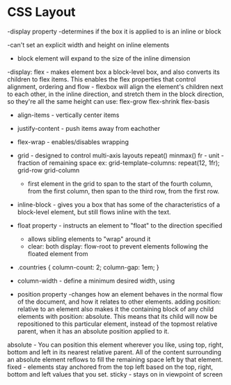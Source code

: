 # CSS Layout

  -display property
    -determines if the box it is applied to is an inline or block
  
  -can't set an explicit width and height on inline elements

  - block element will expand to the size of the inline dimension

  -display: flex - makes element box a block-level box, and also converts its children to flex items. This enables the flex properties that control alignment, ordering and flow
    - flexbox will align the element's children next to each other, in the inline direction, and stretch them in the block direction, so they're all the same height
    can use:
     flex-grow
     flex-shrink
     flex-basis

  - align-items - vertically center items
  - justify-content - push items away from eachother
  - flex-wrap - enables/disables wrapping
  
  - grid - designed to control multi-axis layouts
    repeat()
    minmax()
    fr - unit - fraction of remaining space
      ex: grid-template-columns: repeat(12, 1fr);
    grid-row
    grid-column
      - first element in the grid to span to the start of the fourth column, from the first column, then span to the third row, from the first row.

  - inline-block - gives you a box that has some of the characteristics of a block-level element, but still flows inline with the text.
  - float property - instructs an element to "float" to the direction specified
    - allows sibling elements to "wrap" around it
    - clear: both
      display: flow-root
    to prevent elements following the floated element from
  - .countries {
	column-count: 2;
	column-gap: 1em;
} 

- column-width - define a minimum desired width, using 

- position property -changes how an element behaves in the normal flow of the document, and how it relates to other elements.
  adding position: relative to an element also makes it the containing block of any child elements with position: absolute. This means that its child will now be repositioned to this particular element, instead of the topmost relative parent, when it has an absolute position applied to it.

absolute - You can position this element wherever you like, using top, right, bottom and left in its nearest relative parent.
All of the content surrounding an absolute element reflows to fill the remaining space left by that element.
fixed - elements stay anchored from the top left based on the top, right, bottom and left values that you set.
sticky - stays on in viewpoint of screen



